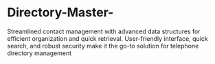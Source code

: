 # Directory-Master-
Streamlined contact management with advanced data structures for efficient organization and quick retrieval. User-friendly interface, quick search, and robust security make it the go-to solution for telephone directory management
